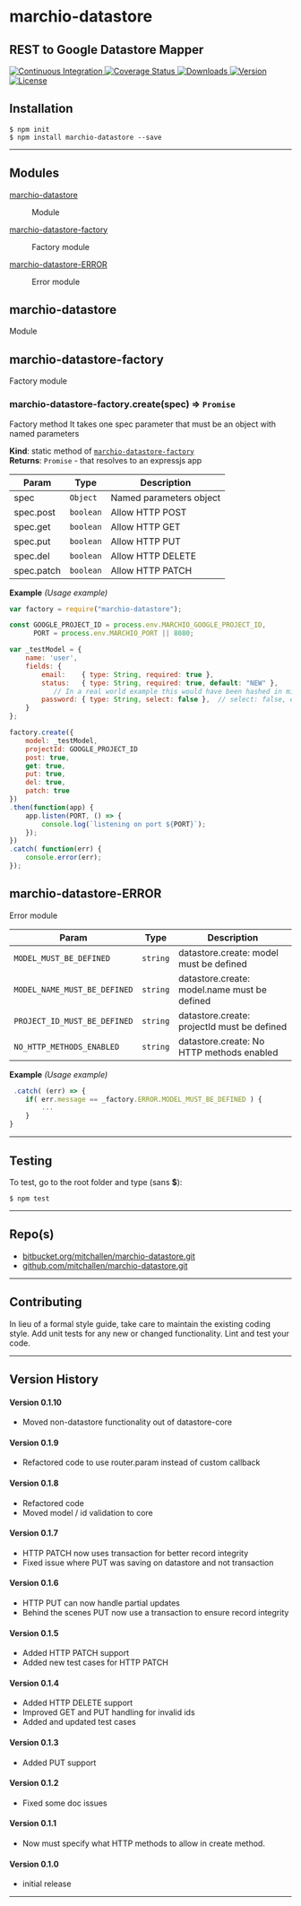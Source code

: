 marchio-datastore
==
REST to Google Datastore Mapper
--

<p align="left">
  <a href="https://travis-ci.org/mitchallen/marchio-datastore">
    <img src="https://img.shields.io/travis/mitchallen/marchio-datastore.svg?style=flat-square" alt="Continuous Integration">
  </a>
  <a href="https://codecov.io/gh/mitchallen/marchio-datastore">
    <img src="https://codecov.io/gh/mitchallen/marchio-datastore/branch/master/graph/badge.svg" alt="Coverage Status">
  </a>
  <a href="https://npmjs.org/package/marchio-datastore">
    <img src="http://img.shields.io/npm/dt/marchio-datastore.svg?style=flat-square" alt="Downloads">
  </a>
  <a href="https://npmjs.org/package/marchio-datastore">
    <img src="http://img.shields.io/npm/v/marchio-datastore.svg?style=flat-square" alt="Version">
  </a>
  <a href="https://npmjs.com/package/marchio-datastore">
    <img src="https://img.shields.io/github/license/mitchallen/marchio-datastore.svg" alt="License"></a>
  </a>
</p>

## Installation

    $ npm init
    $ npm install marchio-datastore --save
  
* * *

## Modules

<dl>
<dt><a href="#module_marchio-datastore">marchio-datastore</a></dt>
<dd><p>Module</p>
</dd>
<dt><a href="#module_marchio-datastore-factory">marchio-datastore-factory</a></dt>
<dd><p>Factory module</p>
</dd>
<dt><a href="#module_marchio-datastore-ERROR">marchio-datastore-ERROR</a></dt>
<dd><p>Error module</p>
</dd>
</dl>

<a name="module_marchio-datastore"></a>

## marchio-datastore
Module

<a name="module_marchio-datastore-factory"></a>

## marchio-datastore-factory
Factory module

<a name="module_marchio-datastore-factory.create"></a>

### marchio-datastore-factory.create(spec) ⇒ <code>Promise</code>
Factory method 
It takes one spec parameter that must be an object with named parameters

**Kind**: static method of <code>[marchio-datastore-factory](#module_marchio-datastore-factory)</code>  
**Returns**: <code>Promise</code> - that resolves to an expressjs app  

| Param | Type | Description |
| --- | --- | --- |
| spec | <code>Object</code> | Named parameters object |
| spec.post | <code>boolean</code> | Allow HTTP POST |
| spec.get | <code>boolean</code> | Allow HTTP GET |
| spec.put | <code>boolean</code> | Allow HTTP PUT |
| spec.del | <code>boolean</code> | Allow HTTP DELETE |
| spec.patch | <code>boolean</code> | Allow HTTP PATCH |

**Example** *(Usage example)*  
```js
var factory = require("marchio-datastore");

const GOOGLE_PROJECT_ID = process.env.MARCHIO_GOOGLE_PROJECT_ID,
      PORT = process.env.MARCHIO_PORT || 8080;

var _testModel = {
    name: 'user',
    fields: {
        email:    { type: String, required: true },
        status:   { type: String, required: true, default: "NEW" },
           // In a real world example this would have been hashed in middleware and not stored as plain text
        password: { type: String, select: false },  // select: false, exclude from query results
    }
};

factory.create({
    model: _testModel,
    projectId: GOOGLE_PROJECT_ID
    post: true,
    get: true,
    put: true,
    del: true,
    patch: true
})
.then(function(app) {
    app.listen(PORT, () => {
        console.log(`listening on port ${PORT}`);   
    });
})
.catch( function(err) { 
    console.error(err); 
});
```
<a name="module_marchio-datastore-ERROR"></a>

## marchio-datastore-ERROR
Error module


| Param | Type | Description |
| --- | --- | --- |
| ```MODEL_MUST_BE_DEFINED``` | <code>string</code> | datastore.create: model must be defined |
| ```MODEL_NAME_MUST_BE_DEFINED``` | <code>string</code> | datastore.create: model.name must be defined |
| ```PROJECT_ID_MUST_BE_DEFINED``` | <code>string</code> | datastore.create: projectId must be defined |
| ```NO_HTTP_METHODS_ENABLED``` | <code>string</code> | datastore.create: No HTTP methods enabled |

**Example** *(Usage example)*  
```js
 .catch( (err) => {
    if( err.message == _factory.ERROR.MODEL_MUST_BE_DEFINED ) {
        ...
    }
}
```


* * *

## Testing

To test, go to the root folder and type (sans __$__):

    $ npm test
   
* * *
 
## Repo(s)

* [bitbucket.org/mitchallen/marchio-datastore.git](https://bitbucket.org/mitchallen/marchio-datastore.git)
* [github.com/mitchallen/marchio-datastore.git](https://github.com/mitchallen/marchio-datastore.git)

* * *

## Contributing

In lieu of a formal style guide, take care to maintain the existing coding style.
Add unit tests for any new or changed functionality. Lint and test your code.

* * *

## Version History

#### Version 0.1.10

* Moved non-datastore functionality out of datastore-core

#### Version 0.1.9

* Refactored code to use router.param instead of custom callback

#### Version 0.1.8

* Refactored code
* Moved model / id validation to core

#### Version 0.1.7

* HTTP PATCH now uses transaction for better record integrity
* Fixed issue where PUT was saving on datastore and not transaction

#### Version 0.1.6

* HTTP PUT can now handle partial updates
* Behind the scenes PUT now use a transaction to ensure record integrity

#### Version 0.1.5

* Added HTTP PATCH support
* Added new test cases for HTTP PATCH

#### Version 0.1.4

* Added HTTP DELETE support
* Improved GET and PUT handling for invalid ids
* Added and updated test cases

#### Version 0.1.3

* Added PUT support

#### Version 0.1.2

* Fixed some doc issues

#### Version 0.1.1

* Now must specify what HTTP methods to allow in create method.

#### Version 0.1.0 

* initial release

* * *
